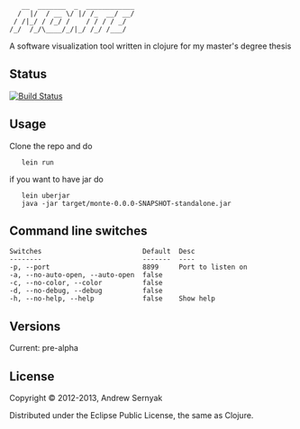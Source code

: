       __  _______  _  ____________
      /  |/  / __ \/ |/ /_  __/ __/
     / /|_/ / /_/ /    / / / / _/  
    /_/  /_/\____/_/|_/ /_/ /___/ 

A software visualization tool written in clojure for my master's degree thesis

## Status

[![Build Status](https://travis-ci.org/ndrew/monte.png)](https://travis-ci.org/ndrew/monte)

## Usage

Clone the repo and do

       lein run 

if you want to have jar do

       lein uberjar
       java -jar target/monte-0.0.0-SNAPSHOT-standalone.jar 

## Command line switches

    Switches                         Default  Desc              
    --------                         -------  ----              
    -p, --port                       8899     Port to listen on 
    -a, --no-auto-open, --auto-open  false                      
    -c, --no-color, --color          false                      
    -d, --no-debug, --debug          false                      
    -h, --no-help, --help            false    Show help  

## Versions

Current: pre-alpha

## License

Copyright © 2012-2013, Andrew Sernyak

Distributed under the Eclipse Public License, the same as Clojure.
